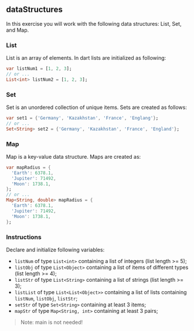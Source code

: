## dataStructures

In this exercise you will work with the following data structures: List, Set, and Map.

### List

List is an array of elements. In dart lists are initialized as following:

```dart
var listNum1 = [1, 2, 3];
// or ...
List<int> listNum2 = [1, 2, 3];
```

### Set

Set is an unordered collection of unique items. Sets are created as follows:

```dart
var set1 = {'Germany', 'Kazakhstan', 'France', 'Englang'};
// or ...
Set<String> set2 = {'Germany', 'Kazakhstan', 'France', 'England'};
```

### Map

Map is a key-value data structure. Maps are created as:

```dart
var mapRadius = {
  'Earth': 6378.1,
  'Jupiter': 71492,
  'Moon': 1738.1,
};
// or ...
Map<String, double> mapRadius = {
  'Earth': 6378.1,
  'Jupiter': 71492,
  'Moon': 1738.1,
};
```

### Instructions

Declare and initialize following variables:

- `listNum` of type `List<int>` containing a list of integers (list length >= 5);
- `listObj` of type `List<Object>` containing a list of items of different types (list length >= 4);
- `listStr` of type `List<String>` containing a list of strings (list length >= 3);
- `listList` of type `List<List<Object>>` containing a list of lists containing `listNum`, `listObj`, `listStr`;
- `setStr` of type `Set<String>` containing at least 3 items;
- `mapStr` of type `Map<String, int>` containing at least 3 pairs;

> Note: main is not needed!

